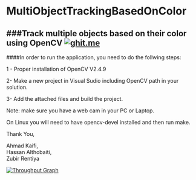 # MultiObjectTrackingBasedOnColor
###Track multiple objects based on their color using OpenCV
[![ghit.me](https://ghit.me/badge.svg?repo=akaifi/MultiObjectTrackingBasedOnColor)](https://ghit.me/repo/akaifi/MultiObjectTrackingBasedOnColor)
---

####In order to run the application, you need to do the follwing steps:

1 - Proper installation of OpenCV V2.4.9

2- Make a new project in Visual Sudio including OpenCV path in your solution.

3- Add the attached files and build the project.

Note: make sure you have a web cam in your PC or Laptop.

On Linux you will need to have opencv-devel installed and then run make.

Thank You,

Ahmad Kaifi,     
Hassan Althobaiti,     
Zubir Rentiya


 [![Throughput Graph](https://graphs.waffle.io/akaifi/MultiObjectTrackingBasedOnColor/throughput.svg)](https://waffle.io/akaifi/MultiObjectTrackingBasedOnColor/metrics) 

